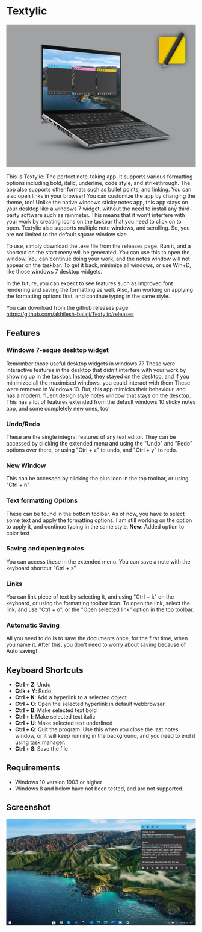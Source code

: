 # Textylic

![](https://github.com/akhilesh-balaji/Textylic/blob/master/images/mockups/Mockup.png?raw=true)

This is Textylic: The perfect note-taking app. It supports various formatting options including bold, italic, underline, code style, and strikethrough. The app also supports other formats such as bullet points, and linking. You can also open links in your browser! You can customize the app by changing the theme, too! Unlike the native windows sticky notes app, this app stays on your desktop like a windows 7 widget, without the need to install any third-party software such as rainmeter. This means that it won't interfere with your work by creating icons on the taskbar that you need to click on to open. Textylic also supports  multiple note windows, and scrolling. So, you are not limited to the default square window size.

To use, simply download the .exe file from the releases page. Run it, and a shortcut on the start meny will be generated. You can use this to open the window. You can continue doing your work, and the notes window will not appear on the taskbar. To get it back, minimize all windows, or use Win+D, like those windows 7 desktop widgets. 

In the future, you can expect to see features such as improved font rendering and saving the formatting as well. Also, I am working on applying the formatting options first, and continue typing in the same style.

<!-- As of now, there are a few bugs. Here are a couple of the known bugs that I am working on fixing:
N/A -->

You can download from the github releases page: https://github.com/akhilesh-balaji/Textylic/releases

## Features

### Windows 7-esque desktop widget
Remember those useful desktop widgets in windows 7? These were interactive features in the desktop that didn't interfere with your work by showing up in the taskbar. Instead, they stayed on the desktop, and if you minimized all the maximised windows, you could interact with them These were removed in Windows 10. But, this app mimicks their behaviour, and has a modern, fluent design style notes window that stays on the desktop. This has a lot of features extended from the default windows 10 sticky notes app, and some completely new ones, too!

### Undo/Redo
These are the single integral features of any text editor. They can be accessed by clicking the extended menu and using the "Undo" and "Redo" options over there, or using "Ctrl + z" to undo, and "Ctrl + y" to redo.

### New Window
This can be accessed by clicking the plus icon in the top toolbar, or using "Ctrl + n"

### Text formatting Options
These can be found in the bottom toolbar. As of now, you have to select some text and apply the formatting options. I am still working on the option to apply it, and continue typing in the same style. **New**: Added option to color text

### Saving and opening notes
You can access these in the extended menu. You can save a note with the keyboard shortcut "Ctrl + s"

### Links
You can link piece of text by selecting it, and using "Ctrl + k" on the keyboard, or using the formatting toolbar icon. To open the link, select the link, and use "Ctrl + o", or the "Open selected link" option in the top toolbar.

### Automatic Saving
All you need to do is to save the documents once, for the first time, when you name it. After this, you don't need to worry about saving because of Auto saving!

## Keyboard Shortcuts
- **Ctrl + Z**: Undo
- **Ctlk + Y**: Redo
- **Ctrl + K**: Add a hyperlink to a selected object
- **Ctrl + O**: Open the selected hyperlink in default webbrowser
- **Ctrl + B**: Make selected text bold
- **Ctrl + I**: Make selected text italic
- **Ctrl + U**: Make selected text underlined
- **Ctrl + Q**: Quit the program. Use this when you close the last notes window, or it will keep running in the background, and you need to end it using task manager.
- **Ctrl + S**: Save the file

## Requirements
- Windows 10 version 1903 or higher
- Windows 8 and below have not been tested, and are not supported.

## Screenshot
![](https://github.com/akhilesh-balaji/Textylic/blob/master/images/screenshot.png?raw=true)
